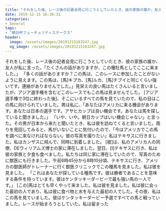 ```yaml
---
title: "それをした後、レース後の記者会見に行こうとしていたとき、彼の家族の誰か、友人が私に言った。"
date: 2019-12-15 16:36:31
categories:
- General
tags:
- "朝日杯フューチュリティステークス"
header:
  image: /assets/images/20191215163247.jpg
  og_image: /assets/images/20191215163247.jpg
---
```


それをした後、レース後の記者会見に行こうとしていたとき、彼の家族の誰か、友人が私に言った。「たくさんの話がありますが、この種牡馬としてここに来ました。」 「多くの話がありますか？この馬は、このレースに参加したことがないように見えます。この馬は、[馬]キプカ、[馬]ルカ、[馬]チブイと同じくらい強いです。連絡がありませんでした。」見栄えの良い馬はたくさんいると言いましたが、アジア選手権を含むどこのレースでもこの馬は見ませんでした。 [アジア選手権で3位に終わった後]、そこにいるすべての馬を見ていたので、私の目はこの馬に向けられていました。男は私に、「あなたはアメリカに来る機会があります。あなたは日本の選手です。アサヒカップは良い機会です。あなたは馬を探していると聞きました。」 「いや、いや。朝日カップはいい機会じゃない」と言った。その男が日本から来たと聞いたとき、私は彼を訪ねてくると言いました。周りを見回してみると、馬がいないことに気付いたので、「今はアメリカでこの馬を調べに来なければならない。彼の写真を撮りたい」私はテキサスに行きました。私はカンザスに飛んで、同時に到着しました。 [彼]は、私のアメリカ人の同僚、DEウィリアムズ博士の家に滞在しました。翌日、[I]テキサスに行き、私は彼の家族と夕食も食べました。私たちは同じ家に滞在していたので、写真のために獣医にも行きました。午前6時45分から8時10分頃、テキサスに行き、アメリカの獣医師がトレーナーに行く獣医クリニックでこの種馬を見ました。私は彼を見ました。 「これはあなたが探している種馬です。彼は勝者であることを意味する条件を持っています。彼はケンタッキーダービーで最も強い馬の一人です。」 [この]馬はとても早くやって来ました。私は彼を見ました。私は彼に会った最初の人であり、私は彼に食べ物と水を与えた最初の人でした。その夜、私はこの馬を見ていました。彼はケンタッキーダービー予選ですべての馬と戦っていました。レースが始まろうとしていた。私は留まった
